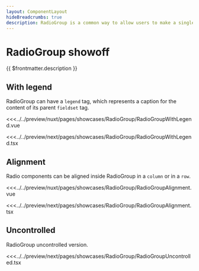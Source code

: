 ```yaml
---
layout: ComponentLayout
hideBreadcrumbs: true
description: RadioGroup is a common way to allow users to make a single selection from a list of radios. It is a wrapper for Radio components.
---
```


# RadioGroup showoff

{{ $frontmatter.description }}

## With legend

RadioGroup can have a `legend` tag, which represents a caption for the content of its parent `fieldset` tag.

<Showcase showcase-name="RadioGroup/RadioGroupWithLegend">

<!-- vue -->
<<<../../preview/nuxt/pages/showcases/RadioGroup/RadioGroupWithLegend.vue
<!-- end vue -->
<!-- react -->
<<<../../preview/next/pages/showcases/RadioGroup/RadioGroupWithLegend.tsx
<!-- end react -->

</Showcase>

## Alignment

Radio components can be aligned inside RadioGroup in a `column` or in a `row`.

<Showcase showcase-name="RadioGroup/RadioGroupAlignment" >

<!-- vue -->
<<<../../preview/nuxt/pages/showcases/RadioGroup/RadioGroupAlignment.vue
<!-- end vue -->
<!-- react -->
<<<../../preview/next/pages/showcases/RadioGroup/RadioGroupAlignment.tsx
<!-- end react -->

</Showcase>

<!-- react -->
## Uncontrolled

RadioGroup uncontrolled version.

<Showcase showcase-name="RadioGroup/RadioGroupUncontrolled" >

<<<../../preview/next/pages/showcases/RadioGroup/RadioGroupUncontrolled.tsx

</Showcase>
<!-- end react -->

